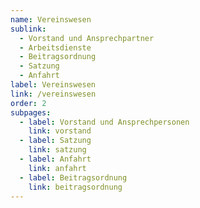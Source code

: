 ```yaml
---
name: Vereinswesen
sublink:
  - Vorstand und Ansprechpartner
  - Arbeitsdienste
  - Beitragsordnung
  - Satzung
  - Anfahrt
label: Vereinswesen
link: /vereinswesen
order: 2
subpages:
  - label: Vorstand und Ansprechpersonen
    link: vorstand
  - label: Satzung
    link: satzung
  - label: Anfahrt
    link: anfahrt
  - label: Beitragsordnung
    link: beitragsordnung
---
```


